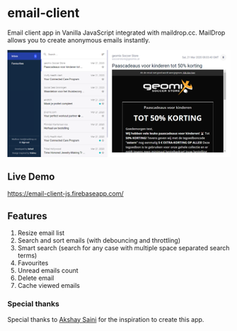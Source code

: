 # email-client
Email client app in Vanilla JavaScript integrated with maildrop.cc. MailDrop allows you to create anonymous emails instantly.

![demo](assets/images/demo.png)

## Live Demo
https://email-client-js.firebaseapp.com/

## Features
1. Resize email list
2. Search and sort emails (with debouncing and throttling)
3. Smart search (search for any case with multiple space separated search terms)
4. Favourites
5. Unread emails count
6. Delete email
7. Cache viewed emails

### Special thanks
Special thanks to [Akshay Saini](https://www.youtube.com/channel/UC3N9i_KvKZYP4F84FPIzgPQ) for the inspiration to create this app.